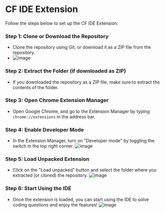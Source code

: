 ﻿# CF IDE Extension

Follow the steps below to set up the CF IDE Extension:

### Step 1: Clone or Download the Repository
- Clone the repository using Git, or download it as a ZIP file from the repository.
- ![image](https://github.com/user-attachments/assets/532cafc2-a7ab-46da-adbe-2aa1a399b942)


### Step 2: Extract the Folder (if downloaded as ZIP)
- If you downloaded the repository as a ZIP file, make sure to extract the contents of the folder.

### Step 3: Open Chrome Extension Manager
- Open Google Chrome, and go to the Extension Manager by typing `chrome://extensions` in the address bar.

### Step 4: Enable Developer Mode
- In the Extension Manager, turn on "Developer mode" by toggling the switch in the top right corner.
![image](https://github.com/user-attachments/assets/ce69a491-5fd5-486a-87c5-3b501f187e5a)

### Step 5: Load Unpacked Extension
- Click on the "Load unpacked" button and select the folder where you extracted (or cloned) the repository.
![image](https://github.com/user-attachments/assets/eb9b3bc5-25d9-4fe1-a387-9dcd453fafc4)

### Step 6: Start Using the IDE
- Once the extension is loaded, you can start using the IDE to solve coding questions and enjoy the features!
![image](https://github.com/user-attachments/assets/ec0842f7-2219-4b86-b5d1-bd977e54c736)
